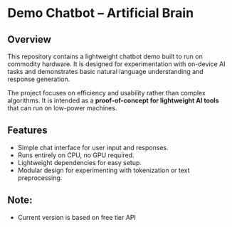 # Demo Chatbot – Artificial Brain

## Overview
This repository contains a lightweight chatbot demo built to run on commodity hardware. It is designed for experimentation with on-device AI tasks and demonstrates basic natural language understanding and response generation.

The project focuses on efficiency and usability rather than complex algorithms. It is intended as a **proof-of-concept for lightweight AI tools** that can run on low-power machines.



## Features
- Simple chat interface for user input and responses.
- Runs entirely on CPU, no GPU required.
- Lightweight dependencies for easy setup.
- Modular design for experimenting with tokenization or text preprocessing.

## Note:
- Current version is based on free tier API